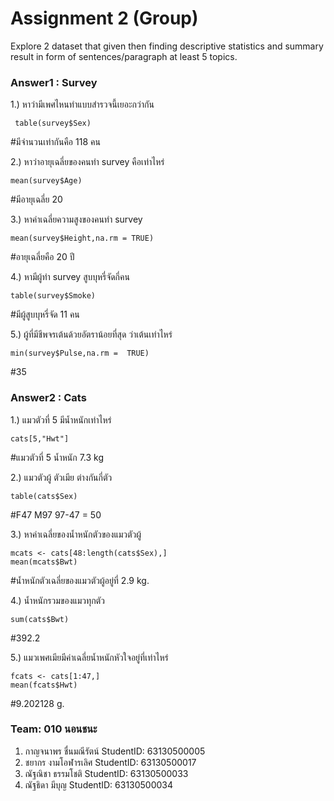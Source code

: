 # Assignment 2 (Group)
Explore 2 dataset that given then finding descriptive statistics and summary result in form of sentences/paragraph at least 5 topics.

### Answer1 : Survey

1.) หาว่ามีเพศไหนทำแบบสำรวจนี้เยอะกว่ากัน
```{R}
 table(survey$Sex)
```
#มีจำนวนเท่ากันคือ 118 คน

2.) หาว่าอายุเฉลี่ยของคนทำ survey คือเท่าไหร่
```{R}
mean(survey$Age)
```
#มีอายุเฉลี่ย 20

3.) หาค่าเฉลี่ยความสูงของคนทำ survey 
```{R}
mean(survey$Height,na.rm = TRUE)
```
#อายุเฉลี่ยคือ 20 ปี

4.) หามีผู้ทำ survey สูบบุหรี่จัดกี่คน
```{R}
table(survey$Smoke)
```
#มีผู้สูบบุหรี่จัด 11 คน

5.) ผู้ที่มีชีพจรเต้นด้วยอัตราน้อยที่สุด ว่าเต้นเท่าไหร่
```{R}
min(survey$Pulse,na.rm =  TRUE)
```
#35

### Answer2 : Cats
1.) แมวตัวที่ 5 มีน้ำหนักเท่าไหร่
```{R}
cats[5,"Hwt"]
```
#แมวตัวที่ 5 น้ำหนัก 7.3 kg

2.) แมวตัวผู้ ตัวเมีย ต่างกันกี่ตัว
```{R}
table(cats$Sex)
```
#F47 M97 97-47 = 50

3.) หาค่าเฉลี่ยของน้ำหนักตัวของแมวตัวผู้ 
```{R}
mcats <- cats[48:length(cats$Sex),]
mean(mcats$Bwt)
```
#น้ำหนักตัวเฉลี่ยของแมวตัวผู้อยู่ที่ 2.9 kg.

4.) น้ำหนักรวมของแมวทุกตัว
```{R}
sum(cats$Bwt)
```
#392.2 

5.) แมวเพศเมียมีค่าเฉลี่ยน้ำหนักหัวใจอยู่ที่เท่าไหร่
```{R}
fcats <- cats[1:47,]
mean(fcats$Hwt)
```
#9.202128 g.


### Team: 010 นอนชนะ

1. กาญจนาพร   ชื่นมณีรัตน์     StudentID: 63130500005
2. ชยากร      งามโอฬารเลิศ   StudentID: 63130500017
3. ณัฐณิชา     ธรรมโชติ      StudentID: 63130500033
4. ณัฐธิดา      มีบุญ         StudentID: 63130500034
